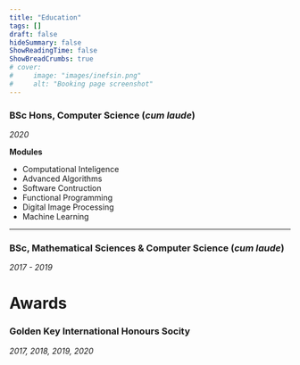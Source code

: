 ```yaml
---
title: "Education"
tags: []
draft: false
hideSummary: false
ShowReadingTime: false
ShowBreadCrumbs: true
# cover:
#     image: "images/inefsin.png"
#     alt: "Booking page screenshot"
---
```


### BSc Hons, Computer Science (*cum laude*) 
*2020*

**Modules**
- Computational Inteligence
- Advanced Algorithms
- Software Contruction
- Functional Programming
- Digital Image Processing
- Machine Learning

---

### BSc, Mathematical Sciences & Computer Science (*cum laude*)
*2017 - 2019*

# Awards

### Golden Key International Honours Socity
*2017, 2018, 2019, 2020*